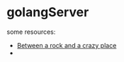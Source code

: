 # golangServer

some resources:

- [Between a rock and a crazy place](https://blog.merovius.de/2017/06/18/how-not-to-use-an-http-router.html)
- []()